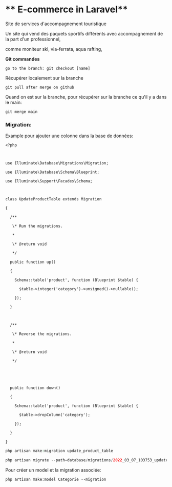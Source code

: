 

# ** E-commerce in Laravel**

Site de services d'accompagnement touristique

Un site qui vend des paquets sportifs différents avec accompagnement  de la part d'un professionnel,

comme moniteur ski, via-ferrata, aqua rafting,

**Git commandes**

```
go to the branch: git checkout [name]
```

Récupérer localement sur la branche

```
git pull after merge on github
```

Quand on est sur la branche, pour récupérer sur la branche ce qu'il y a dans le main:

```
git merge main 
```



### Migration:



Example pour ajouter une colonne dans la base de données:



```
<?php



use Illuminate\Database\Migrations\Migration;

use Illuminate\Database\Schema\Blueprint;

use Illuminate\Support\Facades\Schema;



class UpdateProductTable extends Migration

{

  /**

   \* Run the migrations.

   *

   \* @return void

   */

  public function up()

  {

​    Schema::table('product', function (Blueprint $table) {

​      $table->integer('category')->unsigned()->nullable();

​    });

  }



  /**

   \* Reverse the migrations.

   *

   \* @return void

   */



  

  public function down()

  {

​    Schema::table('product', function (Blueprint $table) {

​      $table->dropColumn('category');

​    });

  }

}
```



```php
php artisan make:migration update_product_table

php artisan migrate --path=database/migrations/2022_03_07_103753_update_product_table.php
```

Pour créer un model et la migration associée:

```
php artisan make:model Categorie --migration
```

